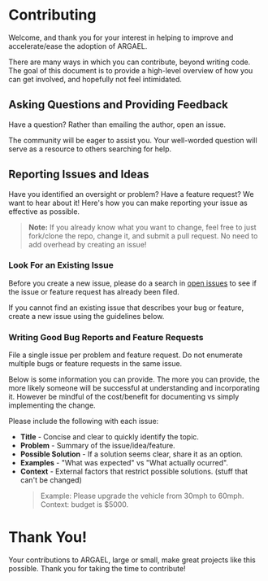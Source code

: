 # Contributing 
Welcome, and thank you for your interest in helping to improve and accelerate/ease the adoption of ARGAEL.

There are many ways in which you can contribute, beyond writing code. The goal of this document is to provide a high-level overview of how you can get involved, and hopefully not feel intimidated.

## Asking Questions and Providing Feedback
Have a question? Rather than emailing the author, open an issue.

The community will be eager to assist you. Your well-worded question will serve as a resource to others searching for help.

## Reporting Issues and Ideas
Have you identified an oversight or problem? Have a feature request? We want to hear about it! Here's how you can make reporting your issue as effective as possible.

> **Note:** If you already know what you want to change, feel free to just fork/clone the repo, change it, and submit a pull request. No need to add overhead by creating an issue!

### Look For an Existing Issue
Before you create a new issue, please do a search in [open issues](https://github.com/argrecsys/argael/issues) to see if the issue or feature request has already been filed.

If you cannot find an existing issue that describes your bug or feature, create a new issue using the guidelines below.

### Writing Good Bug Reports and Feature Requests
File a single issue per problem and feature request. Do not enumerate multiple bugs or feature requests in the same issue.

Below is some information you can provide. The more you can provide, the more likely someone will be successful at understanding and incorporating it. However be mindful of the cost/benefit for documenting vs simply implementing the change.

Please include the following with each issue:
- **Title** - Concise and clear to quickly identify the topic.
- **Problem** - Summary of the issue/idea/feature.
- **Possible Solution** - If a solution seems clear, share it as an option.
- **Examples** - "What was expected" vs "What actually ocurred". 
- **Context** - External factors that restrict possible solutions. (stuff that can't be changed)
    > Example: Please upgrade the vehicle from 30mph to 60mph. Context: budget is $5000.

# Thank You!
Your contributions to ARGAEL, large or small, make great projects like this possible. Thank you for taking the time to contribute!
